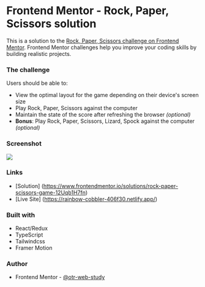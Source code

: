 # Frontend Mentor - Rock, Paper, Scissors solution

This is a solution to the [Rock, Paper, Scissors challenge on Frontend Mentor](https://www.frontendmentor.io/challenges/rock-paper-scissors-game-pTgwgvgH). Frontend Mentor challenges help you improve your coding skills by building realistic projects.

### The challenge

Users should be able to:

- View the optimal layout for the game depending on their device's screen size
- Play Rock, Paper, Scissors against the computer
- Maintain the state of the score after refreshing the browser _(optional)_
- **Bonus**: Play Rock, Paper, Scissors, Lizard, Spock against the computer _(optional)_

### Screenshot

![](./screenshots/screenshot.jpg)

### Links

- [Solution] (https://www.frontendmentor.io/solutions/rock-paper-scissors-game-12Uqb1H7fn)
- [Live Site] (https://rainbow-cobbler-406f30.netlify.app/)

### Built with

- React/Redux
- TypeScript
- Tailwindcss
- Framer Motion

### Author

- Frontend Mentor - [@otr-web-study](https://www.frontendmentor.io/profile/otr-web-study)
